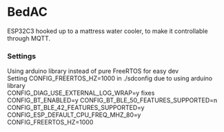 # BedAC
ESP32C3 hooked up to a mattress water cooler, to make it controllable through MQTT.

### Settings
Using arduino library instead of pure FreeRTOS for easy dev\
Setting 
CONFIG_FREERTOS_HZ=1000 in ./sdconfig due to using arduino library\
CONFIG_DIAG_USE_EXTERNAL_LOG_WRAP=y fixes
CONFIG_BT_ENABLED=y
CONFIG_BT_BLE_50_FEATURES_SUPPORTED=n
CONFIG_BT_BLE_42_FEATURES_SUPPORTED=y
CONFIG_ESP_DEFAULT_CPU_FREQ_MHZ_80=y
CONFIG_FREERTOS_HZ=1000